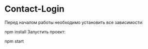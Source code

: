 # Contact-Login

Перед началом работы необходимо установить все зависимости:

npm install
Запустить проект:

npm start
